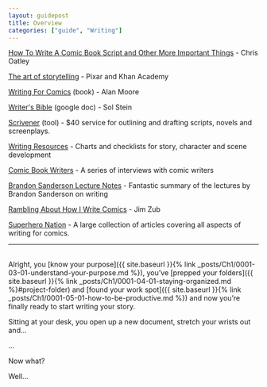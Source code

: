 ```yaml
---
layout: guidepost
title: Overview
categories: ["guide", "Writing"]
---
```


[How To Write A Comic Book Script and Other More Important Things](http://chrisoatley.com/how-to-write-a-comic-book-script/) - Chris Oatley

[The art of storytelling](https://www.khanacademy.org/partner-content/pixar/storytelling) - Pixar and Khan Academy

[Writing For Comics](https://www.amazon.com/Alan-Moores-Writing-Comics-Volume/dp/1592910122) (book) - Alan Moore

[Writer's Bible](https://docs.google.com/document/d/1qU2mXyC-nGsH26JIGJTxK5nVQ11uEa1cUWU7IMqviWo/edit) (google doc) - Sol Stein

[Scrivener](https://www.literatureandlatte.com/scrivener.php) (tool) - $40 service for outlining and drafting scripts, novels and screenplays.

[Writing Resources](https://drive.google.com/drive/folders/0B_g-fS19c1pPbmtDVV95WE85VEU) -  Charts and checklists for story, character and scene development

[Comic Book Writers](http://www.scriptsandscribes.com/contributors-2/) - A series of interviews with comic writers

[Brandon Sanderson Lecture Notes](https://www.docdroid.net/HbAtxVv/brandonsandersonlectureseriesnotes.pdf) - Fantastic summary of the lectures by Brandon Sanderson on writing

[Rambling About How I Write Comics](http://www.jimzub.com/rambling-about-how-i-write-comics-part-one/) - Jim Zub

[Superhero Nation](http://www.superheronation.com/2008/02/24/index-writing-guides/) - A large collection of articles covering all aspects of writing for comics.

<hr><br>
Alright, you [know your purpose]({{ site.baseurl }}{% link _posts/Ch1/0001-03-01-understand-your-purpose.md %}), you’ve [prepped your folders]({{ site.baseurl }}{% link _posts/Ch1/0001-04-01-staying-organized.md %}#project-folder) and [found your work spot]({{ site.baseurl }}{% link _posts/Ch1/0001-05-01-how-to-be-productive.md %}) and now you’re finally ready to start writing your story.

Sitting at your desk, you open up a new document, stretch your wrists out and...

…

Now what?

Well…

